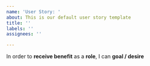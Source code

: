 ```yaml
---
name: 'User Story: '
about: This is our default user story template
title: ''
labels: ''
assignees: ''

---
```


In order to **receive benefit** as a **role**, I can **goal / desire**
